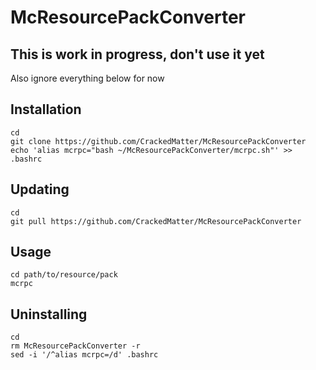 # McResourcePackConverter

## This is work in progress, don't use it yet
Also ignore everything below for now

## Installation
```
cd
git clone https://github.com/CrackedMatter/McResourcePackConverter
echo 'alias mcrpc="bash ~/McResourcePackConverter/mcrpc.sh"' >> .bashrc
```

## Updating
```
cd
git pull https://github.com/CrackedMatter/McResourcePackConverter
```

## Usage
```
cd path/to/resource/pack
mcrpc
```

## Uninstalling
```
cd
rm McResourcePackConverter -r
sed -i '/^alias mcrpc=/d' .bashrc
```

